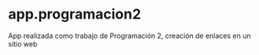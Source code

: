 # app.programacion2
App realizada como trabajo de Programación 2, creación de enlaces en un sitio web
